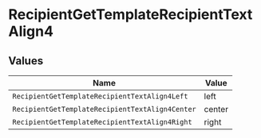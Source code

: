 # RecipientGetTemplateRecipientTextAlign4


## Values

| Name                                            | Value                                           |
| ----------------------------------------------- | ----------------------------------------------- |
| `RecipientGetTemplateRecipientTextAlign4Left`   | left                                            |
| `RecipientGetTemplateRecipientTextAlign4Center` | center                                          |
| `RecipientGetTemplateRecipientTextAlign4Right`  | right                                           |